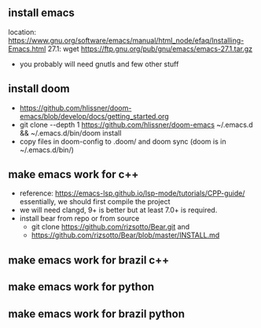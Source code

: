 ## install emacs
location: https://www.gnu.org/software/emacs/manual/html_node/efaq/Installing-Emacs.html
27.1: wget https://ftp.gnu.org/pub/gnu/emacs/emacs-27.1.tar.gz
* you probably will need gnutls and few other stuff 

## install doom 
* https://github.com/hlissner/doom-emacs/blob/develop/docs/getting_started.org
* git clone --depth 1 https://github.com/hlissner/doom-emacs ~/.emacs.d && ~/.emacs.d/bin/doom install
* copy files in doom-config to .doom/ and doom sync (doom is in ~/.emacs.d/bin/)

## make emacs work for c++
* reference: https://emacs-lsp.github.io/lsp-mode/tutorials/CPP-guide/
essentially, we should first compile the project 
* we will need clangd, 9+ is better but at least 7.0+ is required.
* install bear from repo or from source 
  * git clone https://github.com/rizsotto/Bear.git and
  * https://github.com/rizsotto/Bear/blob/master/INSTALL.md

## make emacs work for brazil c++

## make emacs work for python

## make emacs work for brazil python
